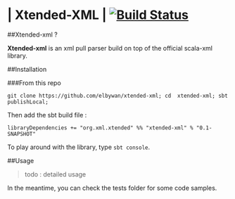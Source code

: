 | Xtended-XML | [![Build Status](https://travis-ci.org/elbywan/xtended-xml.svg?branch=master)](https://travis-ci.org/elbywan/xtended-xml)
===============

##Xtended-xml ?

**Xtended-xml** is an xml pull parser build on top of the official scala-xml library.

##Installation

###From this repo

`
    git clone https://github.com/elbywan/xtended-xml;
    cd  xtended-xml;
    sbt publishLocal;
`

Then add the sbt build file :

`libraryDependencies += "org.xml.xtended" %% "xtended-xml" % "0.1-SNAPSHOT"`

To play around with the library, type `sbt console`.

##Usage

>todo : detailed usage

In the meantime, you can check the tests folder for some code samples.
